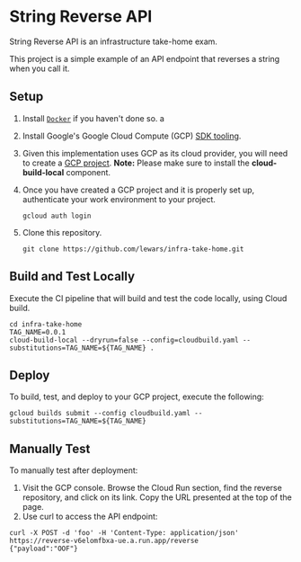 # String Reverse API
String Reverse API is an infrastructure take-home exam. 

This project is a simple example of an API endpoint that reverses a string when you call it.


## Setup

1. Install [`Docker`][docker_setup] if you haven't done so.
a
1. Install Google's Google Cloud Compute (GCP) [SDK tooling][google_sdk_setup].

1. Given this implementation uses GCP as its cloud provider, you will
   need to create a [GCP project][gcp_console]. **Note:** Please make
   sure to install the **cloud-build-local** component.

1. Once you have created a GCP project and it is properly set up,
   authenticate your work environment to your project.

    ```
    gcloud auth login
    ```

1. Clone this repository.

    ```
    git clone https://github.com/lewars/infra-take-home.git
    ```

## Build and Test Locally

Execute the CI pipeline that will build and test the code locally, using Cloud build.

```
cd infra-take-home
TAG_NAME=0.0.1
cloud-build-local --dryrun=false --config=cloudbuild.yaml --substitutions=TAG_NAME=${TAG_NAME} .
```

## Deploy

To build, test, and deploy to your GCP project, execute the following:

```
gcloud builds submit --config cloudbuild.yaml --substitutions=TAG_NAME=${TAG_NAME}
```

## Manually Test

To manually test after deployment:
1. Visit the GCP console. Browse the Cloud Run section, find the reverse repository, and click on its link.
Copy the URL presented at the top of the page.
1. Use curl to access the API endpoint:

```
curl -X POST -d 'foo' -H 'Content-Type: application/json'  https://reverse-v6elomfbxa-ue.a.run.app/reverse
{"payload":"OOF"}
```

[docker_setup]: https://docs.docker.com/engine/install/
[google_sdk_setup]: https://cloud.google.com/sdk/docs/install
[google_account_creation]: https://accounts.google.com/signup/v2/webcreateaccount?flowName=GlifWebSignIn&flowEntry=SignUp
[gcp_console]: https://console.cloud.google.com/
